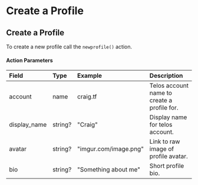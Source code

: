 # Create a Profile

## Create a Profile

To create a new profile call the `newprofile()` action.

#### Action Parameters

| Field | Type | Example | Description |
| :--- | :--- | :--- | :--- |
| account | name | craig.tf | Telos account name to create a profile for. |
| display\_name | string? | "Craig" | Display name for telos account. |
| avatar | string? | "imgur.com/image.png" | Link to raw image of profile avatar. |
| bio | string? | "Something about me" | Short profile bio. |



